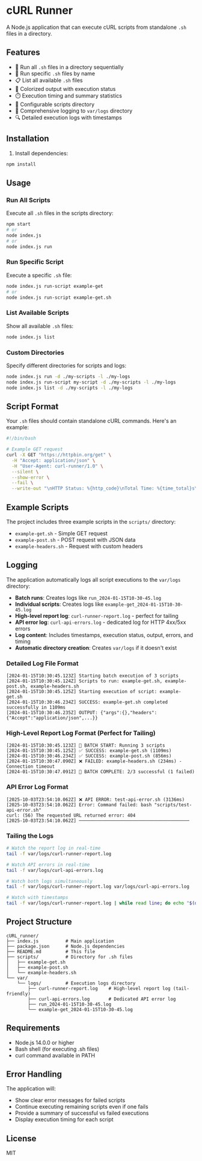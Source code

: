 # cURL Runner

A Node.js application that can execute cURL scripts from standalone `.sh` files in a directory.

## Features

- 🚀 Run all `.sh` files in a directory sequentially
- 🎯 Run specific `.sh` files by name
- 📋 List all available `.sh` files
- 🎨 Colorized output with execution status
- ⏱️ Execution timing and summary statistics
- 📁 Configurable scripts directory
- 📝 Comprehensive logging to `var/logs` directory
- 🔍 Detailed execution logs with timestamps

## Installation

1. Install dependencies:
```bash
npm install
```

## Usage

### Run All Scripts
Execute all `.sh` files in the scripts directory:
```bash
npm start
# or
node index.js
# or
node index.js run
```

### Run Specific Script
Execute a specific `.sh` file:
```bash
node index.js run-script example-get
# or
node index.js run-script example-get.sh
```

### List Available Scripts
Show all available `.sh` files:
```bash
node index.js list
```

### Custom Directories
Specify different directories for scripts and logs:
```bash
node index.js run -d ./my-scripts -l ./my-logs
node index.js run-script my-script -d ./my-scripts -l ./my-logs
node index.js list -d ./my-scripts -l ./my-logs
```

## Script Format

Your `.sh` files should contain standalone cURL commands. Here's an example:

```bash
#!/bin/bash

# Example GET request
curl -X GET "https://httpbin.org/get" \
  -H "Accept: application/json" \
  -H "User-Agent: curl-runner/1.0" \
  --silent \
  --show-error \
  --fail \
  --write-out "\nHTTP Status: %{http_code}\nTotal Time: %{time_total}s\n"
```

## Example Scripts

The project includes three example scripts in the `scripts/` directory:

- `example-get.sh` - Simple GET request
- `example-post.sh` - POST request with JSON data
- `example-headers.sh` - Request with custom headers

## Logging

The application automatically logs all script executions to the `var/logs` directory:

- **Batch runs**: Creates logs like `run_2024-01-15T10-30-45.log`
- **Individual scripts**: Creates logs like `example-get_2024-01-15T10-30-45.log`
- **High-level report log**: `curl-runner-report.log` - perfect for tailing
- **API error log**: `curl-api-errors.log` - dedicated log for HTTP 4xx/5xx errors
- **Log content**: Includes timestamps, execution status, output, errors, and timing
- **Automatic directory creation**: Creates `var/logs` if it doesn't exist

### Detailed Log File Format
```
[2024-01-15T10:30:45.123Z] Starting batch execution of 3 scripts
[2024-01-15T10:30:45.124Z] Scripts to run: example-get.sh, example-post.sh, example-headers.sh
[2024-01-15T10:30:45.125Z] Starting execution of script: example-get.sh
[2024-01-15T10:30:46.234Z] SUCCESS: example-get.sh completed successfully in 1109ms
[2024-01-15T10:30:46.235Z] OUTPUT: {"args":{},"headers":{"Accept":"application/json",...}}
```

### High-Level Report Log Format (Perfect for Tailing)
```
[2024-01-15T10:30:45.123Z] 🚀 BATCH START: Running 3 scripts
[2024-01-15T10:30:45.125Z] ✅ SUCCESS: example-get.sh (1109ms)
[2024-01-15T10:30:46.234Z] ✅ SUCCESS: example-post.sh (856ms)
[2024-01-15T10:30:47.090Z] ❌ FAILED: example-headers.sh (234ms) - Connection timeout
[2024-01-15T10:30:47.091Z] 🏁 BATCH COMPLETE: 2/3 successful (1 failed)
```

### API Error Log Format
```
[2025-10-03T23:54:10.062Z] ❌ API ERROR: test-api-error.sh (3136ms)
[2025-10-03T23:54:10.062Z] Error: Command failed: bash "scripts/test-api-error.sh"
curl: (56) The requested URL returned error: 404
[2025-10-03T23:54:10.062Z] ─────────────────────────────────────────
```

### Tailing the Logs
```bash
# Watch the report log in real-time
tail -f var/logs/curl-runner-report.log

# Watch API errors in real-time
tail -f var/logs/curl-api-errors.log

# Watch both logs simultaneously
tail -f var/logs/curl-runner-report.log var/logs/curl-api-errors.log

# Watch with timestamps
tail -f var/logs/curl-runner-report.log | while read line; do echo "$(date '+%H:%M:%S') $line"; done
```

## Project Structure

```
cURL_runner/
├── index.js          # Main application
├── package.json      # Node.js dependencies
├── README.md         # This file
├── scripts/          # Directory for .sh files
│   ├── example-get.sh
│   ├── example-post.sh
│   └── example-headers.sh
└── var/
    └── logs/         # Execution logs directory
        ├── curl-runner-report.log    # High-level report log (tail-friendly)
        ├── curl-api-errors.log       # Dedicated API error log
        ├── run_2024-01-15T10-30-45.log
        └── example-get_2024-01-15T10-30-45.log
```

## Requirements

- Node.js 14.0.0 or higher
- Bash shell (for executing .sh files)
- curl command available in PATH

## Error Handling

The application will:
- Show clear error messages for failed scripts
- Continue executing remaining scripts even if one fails
- Provide a summary of successful vs failed executions
- Display execution timing for each script

## License

MIT